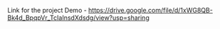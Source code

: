 Link for the project Demo -
https://drive.google.com/file/d/1xWG8QB-Bk4d_BpqpVr_TcIaInsdXdsdg/view?usp=sharing 
